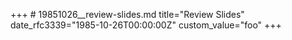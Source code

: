 +++ #   19851026__review-slides.md
title="Review Slides"
date_rfc3339="1985-10-26T00:00:00Z"
custom_value="foo"
+++


